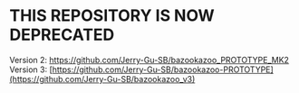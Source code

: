 # THIS REPOSITORY IS NOW DEPRECATED
Version 2: https://github.com/Jerry-Gu-SB/bazookazoo_PROTOTYPE_MK2  
Version 3: [https://github.com/Jerry-Gu-SB/bazookazoo-PROTOTYPE](https://github.com/Jerry-Gu-SB/bazookazoo_v3)
